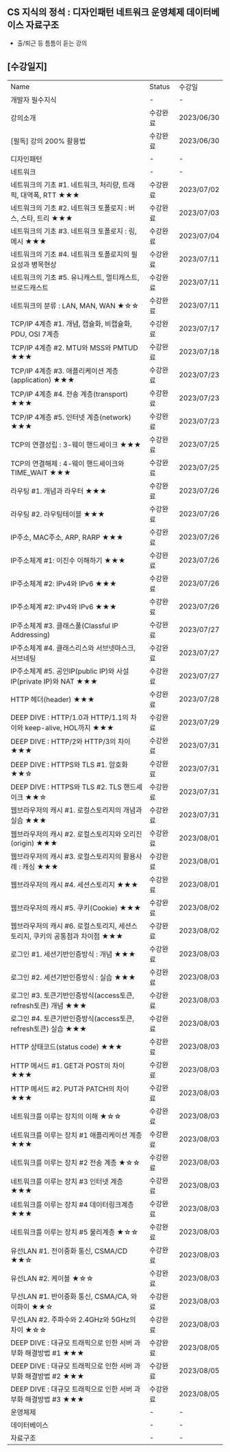 ## CS 지식의 정석 : 디자인패턴 네트워크 운영체제 데이터베이스 자료구조
- 출/퇴근 등 틈틈이 듣는 강의

## [수강일지]
|                  |        |            |
|------------------|--------|------------|
| Name             | Status | 수강일        |
| 개발자 필수지식         | -      | -          |
| 강의소개             | 수강완료   | 2023/06/30 |
| [필독] 강의 200% 활용법 | 수강완료   | 2023/06/30 |
| 디자인패턴            | -      | -          |
| 네트워크             | -      | -          |
| 네트워크의 기초 #1. 네트워크, 처리량, 트래픽, 대역폭, RTT ★★★ | 수강완료   | 2023/07/02 |
| 네트워크의 기초 #2. 네트워크 토폴로지 : 버스, 스타, 트리 ★★★ | 수강완료   | 2023/07/03 |
| 네트워크의 기초 #3. 네트워크 토폴로지 : 링, 메시 ★★★ | 수강완료   | 2023/07/04 |
| 네트워크의 기초 #4. 네트워크 토폴로지의 필요성과 병목현상 | 수강완료   | 2023/07/11 |
| 네트워크의 기초 #5. 유니캐스트, 멀티캐스트, 브로드캐스트 | 수강완료   | 2023/07/11 |
| 네트워크의 분류 : LAN, MAN, WAN ★☆☆ | 수강완료   | 2023/07/11 |
| TCP/IP 4계층 #1. 개념, 캡슐화, 비캡슐화, PDU, OSI 7계층 | 수강완료   | 2023/07/17 |
| TCP/IP 4계층 #2. MTU와 MSS와 PMTUD ★★★ | 수강완료   | 2023/07/18 |
| TCP/IP 4계층 #3. 애플리케이션 계층(application) ★★★ | 수강완료   | 2023/07/23 |
| TCP/IP 4계층 #4. 전송 계층(transport) ★★★ | 수강완료   | 2023/07/23 |
| TCP/IP 4계층 #5. 인터넷 계층(network) ★★★ | 수강완료   | 2023/07/23 |
| TCP의 연결성립 : 3-웨이 핸드셰이크 ★★★ | 수강완료   | 2023/07/25 |
| TCP의 연결해제 : 4-웨이 핸드셰이크와TIME_WAIT ★★★ | 수강완료   | 2023/07/25 |
| 라우팅 #1. 개념과 라우터 ★★★ | 수강완료   | 2023/07/26 |
| 라우팅 #2. 라우팅테이블 ★★★ | 수강완료   | 2023/07/26 |
| IP주소, MAC주소, ARP, RARP ★★★ | 수강완료   | 2023/07/26 |
| IP주소체계 #1: 이진수 이해하기 ★★★ | 수강완료   | 2023/07/26 |
| IP주소체계 #2: IPv4와 IPv6 ★★★ | 수강완료   | 2023/07/26 |
| IP주소체계 #2: IPv4와 IPv6 ★★★ | 수강완료   | 2023/07/26 |
| IP주소체계 #3. 클래스풀(Classful IP Addressing)  | 수강완료   | 2023/07/27 |
| IP주소체계 #4. 클래스리스와 서브넷마스크, 서브네팅  | 수강완료   | 2023/07/27 |
| IP주소체계 #5. 공인IP(public IP)와 사설IP(private IP)와 NAT ★★★  | 수강완료   | 2023/07/27 |
| HTTP 헤더(header) ★★★  | 수강완료   | 2023/07/28 |
| DEEP DIVE : HTTP/1.0과 HTTP/1.1의 차이와 keep-alive, HOL까지 ★★★  | 수강완료   | 2023/07/29 |
| DEEP DIVE : HTTP/2와 HTTP/3의 차이 ★★★  | 수강완료   | 2023/07/31 |
| DEEP DIVE : HTTPS와 TLS #1. 암호화 ★★☆  | 수강완료   | 2023/07/31 |
| DEEP DIVE : HTTPS와 TLS #2. TLS 핸드셰이크 ★★☆  | 수강완료   | 2023/07/31 |
| 웹브라우저의 캐시 #1. 로컬스토리지의 개념과 실습 ★★★  | 수강완료   | 2023/07/31 |
| 웹브라우저의 캐시 #2. 로컬스토리지와 오리진(origin) ★★★  | 수강완료   | 2023/08/01 |
| 웹브라우저의 캐시 #3. 로컬스토리지의 활용사례 : 캐싱 ★★★  | 수강완료   | 2023/08/01 |
| 웹브라우저의 캐시 #4. 세션스토리지 ★★★  | 수강완료   | 2023/08/01 |
| 웹브라우저의 캐시 #5. 쿠키(Cookie) ★★★ | 수강완료   | 2023/08/02 |
| 웹브라우저의 캐시 #6. 로컬스토리지, 세션스토리지, 쿠키의 공통점과 차이점 ★★★ | 수강완료   | 2023/08/02 |
| 로그인 #1. 세션기반인증방식 : 개념 ★★★ | 수강완료   | 2023/08/03 |
| 로그인 #2. 세션기반인증방식 : 실습 ★★★ | 수강완료   | 2023/08/03 |
| 로그인 #3. 토큰기반인증방식(access토큰, refresh토큰) 개념 ★★★ | 수강완료   | 2023/08/03 |
| 로그인 #4. 토큰기반인증방식(access토큰, refresh토큰) 실습 ★★★ | 수강완료   | 2023/08/03 |
| HTTP 상태코드(status code) ★★★ | 수강완료   | 2023/08/03 |
| HTTP 메서드 #1. GET과 POST의 차이 ★★★ | 수강완료   | 2023/08/03 |
| HTTP 메서드 #2. PUT과 PATCH의 차이 ★★★ | 수강완료   | 2023/08/03 |
| 네트워크를 이루는 장치의 이해 ★☆☆ | 수강완료   | 2023/08/03 |
| 네트워크를 이루는 장치 #1 애플리케이션 계층 ★★★ | 수강완료   | 2023/08/03 |
| 네트워크를 이루는 장치 #2 전송 계층 ★☆☆ | 수강완료   | 2023/08/03 |
| 네트워크를 이루는 장치 #3 인터넷 계층 ★★★ | 수강완료   | 2023/08/03 |
| 네트워크를 이루는 장치 #4 데이터링크계층 ★★★ | 수강완료   | 2023/08/03 |
| 네트워크를 이루는 장치 #5 물리계층 ★☆☆ | 수강완료   | 2023/08/03 |
| 유선LAN #1. 전이중화 통신, CSMA/CD ★★☆ | 수강완료   | 2023/08/03 |
| 유선LAN #2. 케이블 ★☆☆ | 수강완료   | 2023/08/03 |
| 무선LAN #1. 반이중화 통신, CSMA/CA, 와이파이 ★★☆ | 수강완료   | 2023/08/03 |
| 무선LAN #2. 주파수와 2.4GHz와 5GHz의 차이 ★☆☆ | 수강완료   | 2023/08/03 |
| DEEP DIVE : 대규모 트래픽으로 인한 서버 과부화 해결방법 #1 ★★★ | 수강완료   | 2023/08/05 |
| DEEP DIVE : 대규모 트래픽으로 인한 서버 과부화 해결방법 #2 ★★★ | 수강완료   | 2023/08/05 |
| DEEP DIVE : 대규모 트래픽으로 인한 서버 과부화 해결방법 #3 ★★★ | 수강완료   | 2023/08/05 |
| 운영체제             | -      | -          |
| 데이터베이스           | -      | -          |
| 자료구조             | -      | -          |
